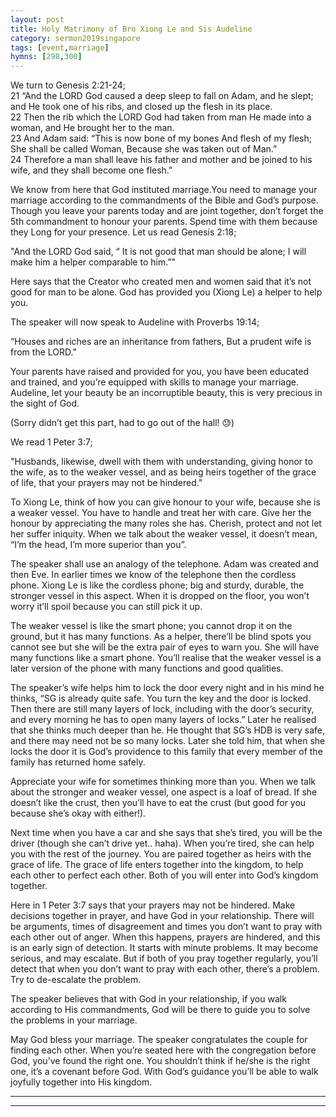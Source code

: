 ```yaml
---  
layout: post  
title: Holy Matrimony of Bro Xiong Le and Sis Audeline  
category: sermon2019singapore  
tags: [event,marriage]  
hymns: [298,300]  
---  
```

We turn to Genesis 2:21-24;  
21 “And the LORD God caused a deep sleep to fall on Adam, and he slept; and He took one of his ribs, and closed up the flesh in its place.  
22 Then the rib which the LORD God had taken from man He made into a woman, and He brought her to the man.  
23 And Adam said: “This is now bone of my bones And flesh of my flesh; She shall be called Woman, Because she was taken out of Man.”  
24 Therefore a man shall leave his father and mother and be joined to his wife, and they shall become one flesh.”

We know from here that God instituted marriage.You need to manage your marriage according to the commandments of the Bible and God’s purpose. Though you leave your parents today and are joint together, don’t forget the 5th commandment to honour your parents. Spend time with them because they Long for your presence. Let us read Genesis 2:18; 

"And the LORD God said, “ It is not good that man should be alone; I will make him a helper comparable to him.”"

Here says that the Creator who created men and women said that it’s not good for man to be alone. God has provided you (Xiong Le) a helper to help you. 

The speaker will now speak to Audeline with Proverbs 19:14; 

“Houses and riches are an inheritance from fathers, But a prudent wife is from the LORD."

Your parents have raised and provided for you, you have been educated and trained, and you’re equipped with skills to manage your marriage. Audeline, let your beauty be an incorruptible beauty, this is very precious in the sight of God. 

(Sorry didn’t get this part, had to go out of the hall! 😓)

We read 1 Peter 3:7; 

"Husbands, likewise, dwell with them with understanding, giving honor to the wife, as to the weaker vessel, and as being heirs together of the grace of life, that your prayers may not be hindered."

To Xiong Le, think of how you can give honour to your wife, because she is a weaker vessel. You have to handle and treat her with care. Give her the honour by appreciating the many roles she has. Cherish, protect and not let her suffer iniquity. When we talk about the weaker vessel, it doesn’t mean, “I’m the head, I’m more superior than you”. 

The speaker shall use an analogy of the telephone. Adam was created and then Eve. In earlier times we know of the telephone then the cordless phone. Xiong Le is like the cordless phone; big and sturdy, durable, the stronger vessel in this aspect. When it is dropped on the floor, you won’t worry it’ll spoil because you can still pick it up. 

The weaker vessel is like the smart phone; you cannot drop it on the ground, but it has many functions. As a helper, there’ll be blind spots you cannot see but she will be the extra pair of eyes to warn you. She will have many functions like a smart phone. You’ll realise that the weaker vessel is a later version of the phone with many functions and good qualities. 

The speaker’s wife helps him to lock the door every night and in his mind he thinks, “SG is already quite safe. You turn the key and the door is locked. Then there are still many layers of lock, including with the door’s security, and every morning he has to open many layers of locks.” Later he realised that she thinks much deeper than he.  He thought that SG’s HDB is very safe, and there may need not be so many locks. Later she told him, that when she locks the door it is God’s providence to this family that every member of the family has returned home safely. 

Appreciate your wife for sometimes thinking more than you. When we talk about the stronger and weaker vessel, one aspect is a loaf of bread. If she doesn’t like the crust, then you’ll have to eat the crust (but good for you because she’s okay with either!).  

Next time when you have a car and she says that she’s tired, you will be the driver (though she can’t drive yet.. haha). When you’re tired, she can help you with the rest of the journey. You are paired together as heirs with the grace of life. The grace of life enters together into the kingdom, to help each other to perfect each other. Both of you will enter into God’s kingdom together. 

Here in 1 Peter 3:7 says that your prayers may not be hindered. Make decisions together in prayer, and have God in your relationship. There will be arguments, times of disagreement and times you don’t want to pray with each other out of anger. When this happens, prayers are hindered, and this is an early sign of detection. It starts with minute problems. It may become serious, and may escalate. But if both of you pray together regularly, you’ll detect that when you don’t want to pray with each other, there’s a problem. Try to de-escalate the problem. 

The speaker believes that with God in your relationship, if you walk according to His commandments, God will be there to guide you to solve the problems in your marriage. 

May God bless your marriage. The speaker congratulates the couple for finding each other. When you’re seated here with the congregation before God, you’ve found the right one. You shouldn’t think if he/she is the right one, it’s a covenant before God. With God’s guidance you’ll be able to walk joyfully together into His kingdom.



----  
****
